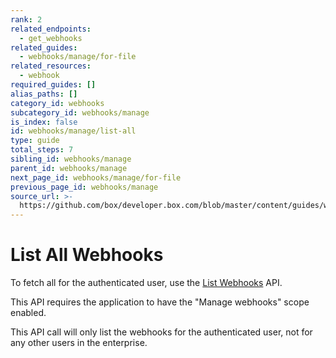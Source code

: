 ```yaml
---
rank: 2
related_endpoints:
  - get_webhooks
related_guides:
  - webhooks/manage/for-file
related_resources:
  - webhook
required_guides: []
alias_paths: []
category_id: webhooks
subcategory_id: webhooks/manage
is_index: false
id: webhooks/manage/list-all
type: guide
total_steps: 7
sibling_id: webhooks/manage
parent_id: webhooks/manage
next_page_id: webhooks/manage/for-file
previous_page_id: webhooks/manage
source_url: >-
  https://github.com/box/developer.box.com/blob/master/content/guides/webhooks/manage/list-all.md
---
```


# List All Webhooks

To fetch all for the authenticated user, use the [List Webhooks][1] API.

<Samples id='get_webhooks' >

</Samples>

<Message type='warning'>

This API requires the application to have the "Manage
webhooks" scope enabled.

</Message>

This API call will only list the webhooks for the authenticated user, not
for any other users in the enterprise.

[1]: endpoint://get_webhooks
